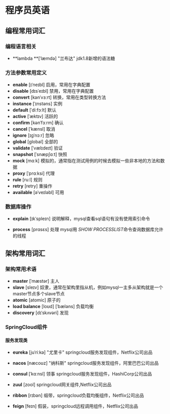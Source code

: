 # 程序员英语

## 编程常用词汇

### 编程语言相关

* **lambda **[ˈlæmdə] "兰布达" jdk1.8新增的语法糖

### 方法参数常用定义

- **enable** [ɪˈneɪbl] 启用，常用在字典配置
- **disable** [dɪsˈeɪbl] 禁用，常用在字典配置
- **convert** [kənˈvɜːrt] 转换，常用在类型转换方法
- **instance** [ˈɪnstəns] 实例
- **default** [ˈdiːfɔːlt] 默认
- **active** [ˈæktɪv] 活跃的
- **confirm** [kənˈfɜːrm] 确认
- **cancel** [ˈkænsl] 取消
- **ignore** [ɪɡˈnɔːr] 忽略
- **global** [global]  全部的
- **validate** [ˈvælɪdeɪt]  验证
- **snapshot** [ˈsnæpʃɑːt] 快照
- **mock** [mɑːk] 模拟的，通常指在测试用例的时候去模拟一些非本地的方法和数据
- **proxy** [ˈprɑːksi] 代理
- **rule** [ruːl] 规则
- **retry** [retry] 重操作
- **available** [əˈveɪləbl] 可用

### 数据库操作

- **explain** [ɪkˈspleɪn] 说明解释，mysql查看sql语句有没有使用索引命令

- **process** [prɑsɛs] 处理 mysql用 *SHOW PROCESSLIST*命令查询数据库允许的线程



## 架构常用词汇

### 架构常用术语

- **master** [ˈmæstər] 主人 
- **slave** [sleɪv] 奴隶，通常在架构里指从机，例如mysql一主多从架构就是一个master节点多个slave节点
- **atomic** [atomic] 原子的
- **load balance** [loʊd] [ˈbæləns] 负载均衡
- **discovery** [dɪˈskʌvəri] 发现

### SpringCloud组件

#### 服务发现类

- **eureka** [juˈriːkə]   "尤里卡" springcloud服务发现组件，Netflix公司出品 

- **nacos** [næcoʊz]   "纳科斯"  springcloud服务发现组件，阿里巴巴公司出品

- **consul** [ˈkɑːnsl]  领事  springcloud服务发现组件，HashiCorp公司出品

- **zuul** [zool]   springcloud网关组件,Netflix公司出品
- **ribbon** [rɪbən]  缎带，springcloud负载均衡组件，Netflix公司出品 
- **feign** [feɪn] 假装，springcloud远程调用组件，Netflix公司出品 



